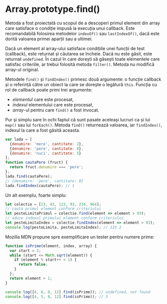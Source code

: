 # Array.prototype.find()

Metoda a fost proiectată cu scopul de a descoperi primul element din array care satisface o condiție impusă la execuția unui callback. Este recomandabilă folosirea metodelor `indexOf()` sau `lastIndexOf()`, dacă este dorită valoarea primei aparții sau a ultimei.

Dacă un element al array-ului satisface condițiile unei funcții de test (callback), este returnat și căutarea se încheie. Dacă nu este găsit, este returnat `undefined`. În cazul în care dorești să găsești toate elementele care satisfac criteriile, ar trebui folosită metoda `filter()`. Metoda nu modifică array-ul original.

Metodele `find()` și `findIndex()` primesc două argumente: o funcție callback și o referință către un obiect la care se dorește o legătură `this`. Funcția cu rol de callback poate primi trei argumente:

-   *elementul* care este procesat,
-   *indexul* elementului care este procesat,
-   *array*-ul pentru care `find()` a fost invocat.

Pur și simplu sare în ochi faptul că sunt pasate aceleași lucruri ca și lui `map()` sau lui `forEach()`. Metoda `find()` returnează valoarea, iar `findIndex()`, indexul la care a fost găsită aceasta.

```javascript
var lada = [
  {denumire: 'mere', cantitate: 2},
  {denumire: 'pere', cantitate: 0},
  {denumire: 'nuci', cantitate: 5}
];
function cautaPere (fruct) {
  return fruct.denumire === 'pere';
};
lada.find(cautaPere);
// {denumire: 'pere', cantitate: 0}
lada.findIndex(cautaPere); // 1
```

Un alt exemplu, foarte simplu:

```javascript
let colectie = [23, 43, 123, 93, 234, 964];
// cauta primul element conform criteriului
let pesteLimitaPrimul = colectie.find(element => element > 93);
// aduce indexul primului element conform criteriului
let pesteLimitaIndex = colectie.findIndex(element => element > 93);
console.log(pesteLimita, pesteLimitaIndex); // 123 2
```

Mozilla MDN propune spre exemplificare un tester pentru numere prime:

```javascript
function isPrime(element, index, array) {
  var start = 2;
  while (start <= Math.sqrt(element)) {
    if (element % start++ < 1) {
      return false;
    }
  };
  return element > 1;
}

console.log([4, 6, 8, 12].find(isPrime)); // undefined, not found
console.log([4, 5, 8, 12].find(isPrime)); // 5
```
